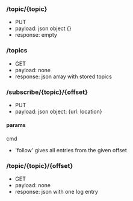 
### /topic/{topic}
- PUT
- payload: json object {}
- response: empty

### /topics
- GET
- payload: none
- response: json array with stored topics


### /subscribe/{topic}/{offset}
- PUT
- payload: json object:
{url: location}

#### params
cmd
- 'follow' gives all entries from the given offset


### /topic/{topic}/{offset}
- GET
- payload: none
- response: json with one log entry 
